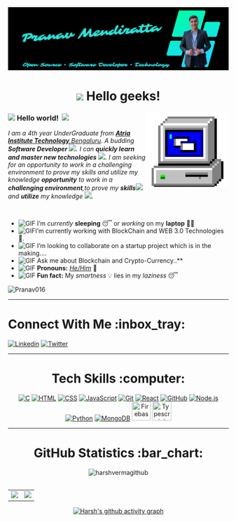 <img src="Assets/banner.png">

<h1 align="center"> <img src="https://github.com/TheDudeThatCode/TheDudeThatCode/blob/master/Assets/Hi.gif" width="29px"> Hello geeks! </h1>

<img align="right" alt="PC GIF" src="https://github.com/TheDudeThatCode/TheDudeThatCode/blob/master/Assets/PC.gif" width="190" />

### <img src="https://github.com/TheDudeThatCode/TheDudeThatCode/blob/master/Assets/Hi.gif" width="29px"> **Hello world!** &nbsp;<img src="https://github.com/TheDudeThatCode/TheDudeThatCode/blob/master/Assets/Earth.gif" width="24px">

<p>
  <em>
    I am a 4th year UnderGraduate from <a href="https://atria.edu/home.php"> <b>Atria Institute Technology</b>,Bengaluru</a>.  
    A budding <b>Software Developer</b> <img src="https://github.com/TheDudeThatCode/TheDudeThatCode/blob/master/Assets/Developer.gif" width="30px">. I can <b>quickly learn and master new technologies</b>&nbsp;<img src="https://github.com/TheDudeThatCode/TheDudeThatCode/blob/master/Assets/Designer.gif" width="36px">.
    I am seeking for an opportunity to work in a challenging environment to prove my skills and utilize my knowledge <b>opportunity</b>
     to work in a <b>challenging environment</b>,to prove my <b>skills</b><img src="https://github.com/TheDudeThatCode/TheDudeThatCode/blob/master/Assets/Rocket.gif" width="18px"> and <b>utilize</b> my knowledge <img src="https://github.com/TheDudeThatCode/TheDudeThatCode/blob/master/Assets/Medal.gif" width="20px">.
  </em>  
</p>

<br>

- <img alt="GIF" src="https://github.com/TheDudeThatCode/TheDudeThatCode/blob/master/Assets/wave.gif" width="20vw" /> I’m *currently* **sleeping** 😴 or *working* on my **laptop** 👨‍💻
- <img alt="GIF" src="https://github.com/TheDudeThatCode/TheDudeThatCode/blob/master/Assets/gandalf_parrot.gif" width="20vw" />I’m currently working with BlockChain and WEB 3.0 Technologies 💪.
- <img alt="GIF" src="https://github.com/TheDudeThatCode/TheDudeThatCode/blob/master/Assets/headbang.gif" width="20vw" /> I’m looking to collaborate on a startup project which is in the making....
- <img alt="GIF" src="https://img.icons8.com/external-wanicon-lineal-color-wanicon/64/000000/external-cryptocurrency-digital-currency-wanicon-lineal-color-wanicon.png" width="20vw" /> Ask me about Blockchain and Crypto-Currency..**
- <img alt="GIF" src="https://github.com/TheDudeThatCode/TheDudeThatCode/blob/master/Assets/powerup.gif" width="20vw" /> **Pronouns:** [*He/Him*](https://pronoun.is/he) 🧔
- <img alt="GIF" src="https://github.com/TheDudeThatCode/TheDudeThatCode/blob/master/Assets/coin.gif" width="20vw" /> **Fun fact:** My *smartness* 💡 lies in my *laziness* 😴
  
![Pranav016](https://metrics.lecoq.io/harshvermagithub?template=classic&base.header=0&base.activity=0&base.community=0&base.repositories=0&base.metadata=0&isocalendar=1&isocalendar.duration=half-year&config.timezone=Asia%2FCalcutta)
  
<hr>

  <h1>Connect With Me :inbox_tray: </h1>

[![Linkedin](https://img.shields.io/badge/LinkedIn-0077B5?style=for-the-badge&logo=linkedin&logoColor=white)](https://www.linkedin.com/in/harsh-verma-7308001ab/) [![Twitter](https://img.shields.io/badge/Twitter-1DA1F2?style=for-the-badge&logo=twitter&logoColor=white)](https://twitter.com/harsh__verma)

</div>

<hr>

<div align="center">
  <h1>Tech Skills :computer: </h1>

<a target="_blank" href="https://docs.microsoft.com/en-us/cpp/c-language/?view=msvc-170"><img src="https://icongr.am/devicon/c-original.svg?size=46&color=563d7c" title="C"></a> <a target="_blank" href="https://developer.mozilla.org/en-US/docs/Web/HTML"><img src="https://icongr.am/devicon/html5-original.svg?size=43&color=563d7c" title="HTML"></a> <a target="_blank" href="https://developer.mozilla.org/en-US/docs/Web/CSS"><img src="https://icongr.am/devicon/css3-original.svg?size=43&color=563d7c" title="CSS"></a> <a target="_blank" href="https://developer.mozilla.org/en-US/docs/Web/JavaScript"><img src="https://icongr.am/devicon/javascript-original.svg?size=43&color=563d7c" title="JavaScript"></a> <a target="_blank" href="https://git-scm.com/doc"><img src="https://icongr.am/devicon/git-original.svg?size=43&color=563d7c" title="Git"></a> <a target="_blank" href="https://reactjs.org/"><img src="https://icongr.am/devicon/react-original.svg?size=43&color=563d7c" title="React"></a> <a target="_blank" href="https://docs.github.com/en"><img src="https://icongr.am/octicons/mark-github.svg?size=43&color=949494" title="GitHub"></a> <a target="_blank" href="https://nodejs.org/en/"><img src="https://icongr.am/devicon/nodejs-original.svg?size=43&color=563d7c" title="Node.js"></a> <a target="_blank" href="https://www.python.org/"><img src="https://icongr.am/devicon/python-original.svg?size=43&color=563d7c" title="Python"></a> <a target="_blank" href="https://www.mongodb.com/"><img src="https://icongr.am/devicon/mongodb-original.svg?size=43&color=563d7c" title="MongoDB"></a> <a target="_blank" href="https://firebase.google.com/"><img src="https://www.vectorlogo.zone/logos/firebase/firebase-icon.svg" height="43" width="43" title="Firebase" /></a> <a target="_blank" href="https://www.typescriptlang.org/"><img src="https://cdn.jsdelivr.net/gh/devicons/devicon/icons/typescript/typescript-original.svg" height="43" width="43" title="Typescript" /></a>

<!--  ![B](https://icongr.am/devicon/html5-original.svg?size=55&color=563d7c) ![B](https://icongr.am/devicon/css3-original.svg?size=55&color=563d7c) ![B](https://icongr.am/devicon/javascript-original.svg?size=55&color=563d7c)

![B](https://icongr.am/devicon/git-original.svg?size=55&color=563d7c) ![B](https://icongr.am/devicon/react-original.svg?size=55&color=563d7c) ![B](https://icongr.am/octicons/mark-github.svg?size=55&color=949494)

 ![B](https://icongr.am/devicon/nodejs-original.svg?size=55&color=563d7c) ![B](https://icongr.am/devicon/python-original.svg?size=55&color=563d7c) ![B](https://icongr.am/devicon/mongodb-original.svg?size=55&color=563d7c) -->

</div>

<hr>

<div align="center">
  <h1>GitHub Statistics :bar_chart: </h1>

<img src="https://komarev.com/ghpvc/?username=harshvermagithub" alt="harshvermagithub" />
<br><br>

<table align="center" width="100%">
  <tr>
    <td align="center">
      <img src="https://github-readme-stats.vercel.app/api?username=harshvermagithub&show_icons=true&theme=merko">
    </td>
    <td align="center">
      <img src="https://github-readme-stats.vercel.app/api?username=harshvermagithub&count_private=true">
    </td>
  </tr>
</table>

<!-- [![Top Langs](https://github-readme-stats.vercel.app/api/top-langs/?username=harshvermagithub&theme=merko&layout=compact)](https://github.com/harshvermagithub/harshvermagithub.git) ![Harsh's github stats](https://github-readme-stats.vercel.app/api?username=harshvermagithub&theme=merko&show_icons=true&count_private=true) -->

[![Harsh's github activity graph](https://activity-graph.herokuapp.com/graph?username=harshvermagithub&theme=rogue)](https://github.com/harshvermagithub)

</div>
